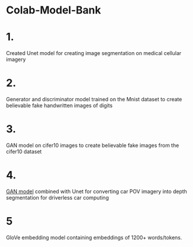 # Colab-Model-Bank

# 1. 
Created Unet model for creating image segmentation on medical cellular imagery

# 2.
Generator and discriminator model trained on the Mnist dataset to create believable fake handwritten images of digits

# 3. 
GAN model on cifer10 images to create believable fake images from the cifer10 dataset

# 4. 
<a href="https://huggingface.co/ewjfwejfoiwe/Unet_GAN_Self-driving-car-vision-segmentation/tree/main">GAN model</a> combined with Unet for converting car POV imagery into depth segmentation for driverless car computing

# 5
GloVe embedding model containing embeddings of 1200+ words/tokens.
